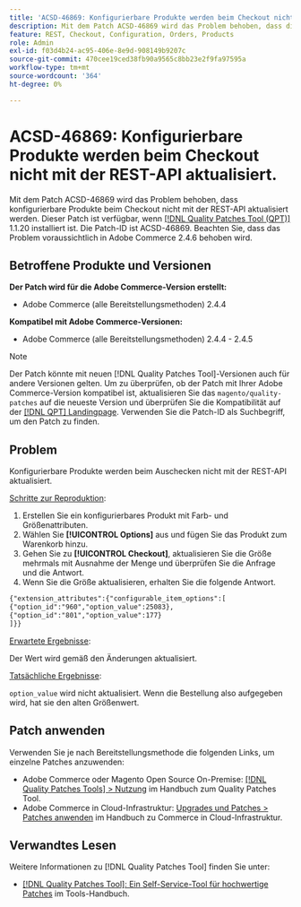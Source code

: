 ```yaml
---
title: 'ACSD-46869: Konfigurierbare Produkte werden beim Checkout nicht mit der REST-API aktualisiert.'
description: Mit dem Patch ACSD-46869 wird das Problem behoben, dass die konfigurierbaren Produkte beim Checkout nicht mit der REST-API aktualisiert werden. Dieser Patch ist verfügbar, wenn das [Quality Patches Tool (QPT)](https://experienceleague.adobe.com/de/docs/commerce-knowledge-base/kb/announcements/commerce-announcements/magento-quality-patches-released-new-tool-to-self-serve-quality-patches) 1.1.20 installiert ist. Die Patch-ID ist ACSD-46869. Beachten Sie, dass das Problem voraussichtlich in Adobe Commerce 2.4.6 behoben wird.
feature: REST, Checkout, Configuration, Orders, Products
role: Admin
exl-id: f03d4b24-ac95-406e-8e9d-908149b9207c
source-git-commit: 470cee19ced38fb90a9565c8bb23e2f9fa97595a
workflow-type: tm+mt
source-wordcount: '364'
ht-degree: 0%

---
```


# ACSD-46869: Konfigurierbare Produkte werden beim Checkout nicht mit der REST-API aktualisiert.

Mit dem Patch ACSD-46869 wird das Problem behoben, dass konfigurierbare Produkte beim Checkout nicht mit der REST-API aktualisiert werden. Dieser Patch ist verfügbar, wenn [[!DNL Quality Patches Tool (QPT)]](https://experienceleague.adobe.com/de/docs/commerce-knowledge-base/kb/announcements/commerce-announcements/magento-quality-patches-released-new-tool-to-self-serve-quality-patches) 1.1.20 installiert ist. Die Patch-ID ist ACSD-46869. Beachten Sie, dass das Problem voraussichtlich in Adobe Commerce 2.4.6 behoben wird.

## Betroffene Produkte und Versionen

**Der Patch wird für die Adobe Commerce-Version erstellt:**

* Adobe Commerce (alle Bereitstellungsmethoden) 2.4.4

**Kompatibel mit Adobe Commerce-Versionen:**

* Adobe Commerce (alle Bereitstellungsmethoden) 2.4.4 - 2.4.5

>[!NOTE]
>
>Der Patch könnte mit neuen [!DNL Quality Patches Tool]-Versionen auch für andere Versionen gelten. Um zu überprüfen, ob der Patch mit Ihrer Adobe Commerce-Version kompatibel ist, aktualisieren Sie das `magento/quality-patches` auf die neueste Version und überprüfen Sie die Kompatibilität auf der [[!DNL QPT] Landingpage](https://experienceleague.adobe.com/tools/commerce-quality-patches/index.html?lang=de). Verwenden Sie die Patch-ID als Suchbegriff, um den Patch zu finden.

## Problem

Konfigurierbare Produkte werden beim Auschecken nicht mit der REST-API aktualisiert.

<u>Schritte zur Reproduktion</u>:

1. Erstellen Sie ein konfigurierbares Produkt mit Farb- und Größenattributen.
1. Wählen Sie **[!UICONTROL Options]** aus und fügen Sie das Produkt zum Warenkorb hinzu.
1. Gehen Sie zu **[!UICONTROL Checkout]**, aktualisieren Sie die Größe mehrmals mit Ausnahme der Menge und überprüfen Sie die Anfrage und die Antwort.
1. Wenn Sie die Größe aktualisieren, erhalten Sie die folgende Antwort.

```REST API
{"extension_attributes":{"configurable_item_options":[
{"option_id":"960","option_value":25083},
{"option_id":"801","option_value":177}
]}}
```

<u>Erwartete Ergebnisse</u>:

Der Wert wird gemäß den Änderungen aktualisiert.

<u>Tatsächliche Ergebnisse</u>:

`option_value` wird nicht aktualisiert. Wenn die Bestellung also aufgegeben wird, hat sie den alten Größenwert.

## Patch anwenden

Verwenden Sie je nach Bereitstellungsmethode die folgenden Links, um einzelne Patches anzuwenden:

* Adobe Commerce oder Magento Open Source On-Premise: [[!DNL Quality Patches Tools] > Nutzung](/help/tools/quality-patches-tool/usage.md) im Handbuch zum Quality Patches Tool.
* Adobe Commerce in Cloud-Infrastruktur: [Upgrades und Patches > Patches anwenden](https://experienceleague.adobe.com/docs/commerce-cloud-service/user-guide/develop/upgrade/apply-patches.html?lang=de) im Handbuch zu Commerce in Cloud-Infrastruktur.

## Verwandtes Lesen

Weitere Informationen zu [!DNL Quality Patches Tool] finden Sie unter:

* [[!DNL Quality Patches Tool]: Ein Self-Service-Tool für hochwertige Patches](/help/tools/quality-patches-tool/quality-patches-tool-to-self-serve-quality-patches.md) im Tools-Handbuch.
